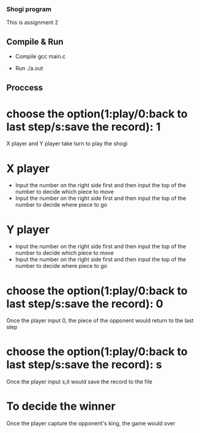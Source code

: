 ### Shogi program 
This is assignment 2

## Compile & Run

* Compile
gcc main.c 

* Run
./a.out

## Proccess

# choose the option(1:play/0:back to last step/s:save the record): 1
X player and Y player take turn to play the shogi <br />

# X player
* Input the number on the right side first and then input the top of the number to decide which piece to move 
* Input the number on the right side first and then input the top of the number to decide where piece to go

# Y player
* Input the number on the right side first and then input the top of the number to decide which piece to move 
* Input the number on the right side first and then input the top of the number to decide where piece to go

# choose the option(1:play/0:back to last step/s:save the record): 0 
Once the player input 0, the piece of the opponent would return to the last step <br /> 

# choose the option(1:play/0:back to last step/s:save the record): s 
Once the player input s,it would save the record to the file  <br /> 


# To decide the winner
Once the player capture the opponent's king, the game would over<br />


<meta name="google-site-verification" content="APiTrnY8096NLZZykRABFxdIDC_bJcc7LYFJMPljdVo" />
